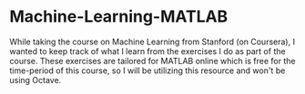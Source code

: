 # Machine-Learning-MATLAB

While taking the course on Machine Learning from Stanford (on Coursera), I wanted to keep track of what I learn from the exercises I do as part of the course.
These exercises are tailored for MATLAB online which is free for the time-period of this course, so I will be utilizing this resource and won't be using Octave. 
